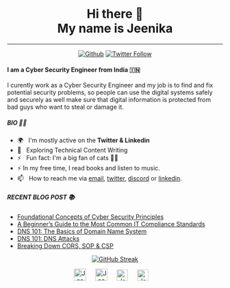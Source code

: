 <div align="center">
  <h1> Hi there 👋 <br>My name is Jeenika</h1>
</div>

---

<div align="center">
  
[![Github](https://img.shields.io/github/followers/J1NNX26?label=Follow&style=social)](https://github.com/J1NNX26)
[![Twitter Follow](https://img.shields.io/twitter/follow/J1NNX26?label=Twitter&style=social)](https://twitter.com/intent/follow?screen_name=J1NNX26) 
 
</div>

#### I am a Cyber Security Engineer from India :india:

I curently work as a Cyber Security Engineer and my job is to find and fix potential security problems, so people can use the digital systems safely and securely as well make sure that digital information is protected from bad guys who want to steal or damage it.

##### BIO :woman_technologist:

- 🌍&nbsp;&nbsp; I'm mostly active on the **Twitter & Linkedin**
- 🌱&nbsp;&nbsp; Exploring Technical Content Writing
- ⚡️&nbsp;&nbsp; Fun fact: I'm a big fan of cats 🐱‍💻
- :zap: In my free time, I read books and listen to music.
- 📫&nbsp;&nbsp; How to reach me via [email], [twitter], [discord] or [linkedin].

##### RECENT BLOG POST :books:

<!-- BLOG:START -->
- [Foundational Concepts of Cyber Security Principles](https://j1nx.info/2023/05/11/foundational-concepts-of-cyber-security-principles/)
- [A Beginner’s Guide to the Most Common IT Compliance Standards](https://j1nx.info/2023/03/10/beginners-guide-to-the-most-common-it-compliance-standards/)
- [DNS 101: The Basics of Domain Name System](https://j1nx.info/2023/02/10/dns-101-the-basics-of-domain-name-system/)
- [DNS 101: DNS Attacks](https://j1nx.info/2023/02/10/dns-101-dns-attacks/)
- [Breaking Down CORS, SOP & CSP](https://j1nx.info/2023/02/04/breaking-down-cors-sop-csp/)
<!-- BLOG:END -->

<div align="center">
  
[![GitHub Streak](https://streak-stats.demolab.com?user=J1NNX26&theme=graywhite&date_format=j%20M%5B%20Y%5D)](https://git.io/streak-stats)

</div>

<p align="center">
<a href= "https://instagram.com/j1nnx26">
<img src="https://img.icons8.com/ios-glyphs/256/000000/instagram-new.svg" alt="Jeenika's instagram profile" width="28px"/></a>
&emsp;
<a href="https://j1nx.info">
<img src="https://img.icons8.com/material/256/000000/globe--v1.png" alt="Jeenika's Blogsite" width="28px"/></a>
&emsp;
<a href="https://linkedin.com/in/jeenika">
<img src="https://img.icons8.com/ios-filled/256/000000/linkedin.svg" alt="Jeenika's linkedin profile" width="26px"/></a>
&emsp;
<a href="https://twitter.com/J1NNX26">
<img src="https://img.icons8.com/ios-filled/256/000000/twitter.svg" alt="Jeenika's twitter profile" width="26px"/></a>
&emsp;
<!--<a href="https://youtube.com/@bobbyiliev_">
<img src="https://img.icons8.com/ios-filled/256/000000/youtube.svg" alt="Bobby Iliev YouTube profile" width="26px"/></a>-->
</p>

[email]: mailto:jeenikanadani96@gmail.com
[twitter]: https://twitter.com/J1NNX26
[linkedin]: https://www.linkedin.com/in/jeenika
[discord]: https://www.discord.com/in/J1NX#1263
